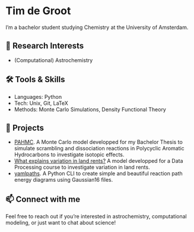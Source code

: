# Tim de Groot

I’m a bachelor student studying Chemistry at the University of Amsterdam.

## 🔬 Research Interests
- (Computational) Astrochemistry
## 🛠️ Tools & Skills
- Languages: Python
- Tech: Unix, Git, LaTeX
- Methods: Monte Carlo Simulations, Density Functional Theory
## 🚀 Projects
- [PAHMC](https://github.com/tim-degroot/PAHMC). A Monte Carlo model developped for my Bachelor Thesis to simulate scrambling and dissociation reactions in Polycyclic Aromatic Hydrocarbons to investigate isotopic effects.
- [What explains variation in land rents?](https://github.com/tim-degroot/data_project) A model developped for a Data Processing course to investigate variation in land rents.
- [yamlpaths](https://github.com/tim-degroot/yamlpaths). A Python CLI to create simple and beautiful reaction path energy diagrams using Gaussian16 files.
## 📫 Connect with me
Feel free to reach out if you’re interested in astrochemistry, computational modeling, or just want to chat about science!
